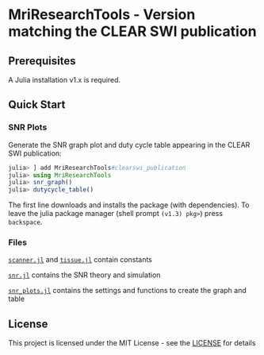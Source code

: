 # MriResearchTools - Version matching the CLEAR SWI publication

## Prerequisites
A Julia installation v1.x is required.

## Quick Start
### SNR Plots
Generate the SNR graph plot and duty cycle table appearing in the CLEAR SWI publication:

```julia
julia> ] add MriResearchTools#clearswi_publication
julia> using MriResearchTools
julia> snr_graph()
julia> dutycycle_table()
```
The first line downloads and installs the package (with dependencies). To leave the julia package manager (shell prompt `(v1.3) pkg>`) press `backspace`.

### Files
[`scanner.jl`](https://github.com/korbinian90/MriResearchTools.jl/blob/clearswi_publication/src/scanner.jl) and [`tissue.jl`](https://github.com/korbinian90/MriResearchTools.jl/blob/clearswi_publication/src/tissue.jl) contain constants

[`snr.jl`](https://github.com/korbinian90/MriResearchTools.jl/blob/clearswi_publication/src/snr.jl) contains the SNR theory and simulation

[`snr_plots.jl`](https://github.com/korbinian90/MriResearchTools.jl/blob/clearswi_publication/src/snr_plots.jl) contains the settings and functions to create the graph and table

## License
This project is licensed under the MIT License - see the [LICENSE](https://github.com/korbinian90/MriResearchTools.jl/blob/master/LICENSE) for details

